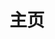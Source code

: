 ---
home: true
layout: BlogHome
icon: home
title: 主页
heroText: ""
heroFullScreen: true
tagline: ""
bgImage: /banner.jpg
projects:
  - name: Java
    desc: 笔记
    link: /it/java/
    icon: project
  - name: Study
    desc: 学习
    link: /it/project/
    icon: project
footer: <a href="https://beian.miit.gov.cn/" rel="noopener noreferrer" target="_blank" style="color:inherit;text-decoration:none;white-space:nowrap;">粤ICP备 2021115124 号</a> / <a href="https://www.beian.gov.cn/portal/registerSystemInfo?recordcode=44010602010318" rel="noopener noreferrer" target="_blank" style="color:inherit;text-decoration:none;white-space:nowrap;"><img src="https://www.beian.gov.cn/img/ghs.png" style="width:1rem;vertical-align:middle;">粤公网安备 44010602010318 号</a>
---